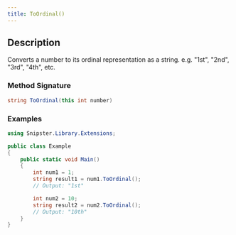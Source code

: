 ```yaml
---
title: ToOrdinal()
---
```


## Description
Converts a number to its ordinal representation as a string. e.g. "1st", "2nd", "3rd", "4th", etc.

### Method Signature

```csharp
string ToOrdinal(this int number)
```
### Examples

```csharp
using Snipster.Library.Extensions;

public class Example
{
    public static void Main()
    {
        int num1 = 1;
        string result1 = num1.ToOrdinal(); 
        // Output: "1st"

        int num2 = 10;
        string result2 = num2.ToOrdinal(); 
        // Output: "10th"
    }
}
```
